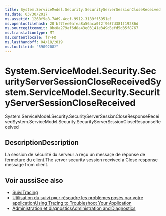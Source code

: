 ```yaml
---
title: System.ServiceModel.Security.SecurityServerSessionCloseReceived
ms.date: 03/30/2017
ms.assetid: 1260f9e8-78d9-4ccf-9912-3189ff5951e0
ms.openlocfilehash: 20fbf7fee0afea8a56aca0f2f9687d381f19286d
ms.sourcegitcommit: 0be8a279af6d8a43e03141e349d3efd5d35f8767
ms.translationtype: MT
ms.contentlocale: fr-FR
ms.lasthandoff: 04/18/2019
ms.locfileid: "59092082"
---
```

# <a name="systemservicemodelsecuritysecurityserversessionclosereceived"></a><span data-ttu-id="f4493-102">System.ServiceModel.Security.SecurityServerSessionCloseReceived</span><span class="sxs-lookup"><span data-stu-id="f4493-102">System.ServiceModel.Security.SecurityServerSessionCloseReceived</span></span>
<span data-ttu-id="f4493-103">System.ServiceModel.Security.SecurityServerSessionCloseResponseReceived</span><span class="sxs-lookup"><span data-stu-id="f4493-103">System.ServiceModel.Security.SecurityServerSessionCloseResponseReceived</span></span>  
  
## <a name="description"></a><span data-ttu-id="f4493-104">Description</span><span class="sxs-lookup"><span data-stu-id="f4493-104">Description</span></span>  
 <span data-ttu-id="f4493-105">La session de sécurité du serveur a reçu un message de réponse de fermeture du client.</span><span class="sxs-lookup"><span data-stu-id="f4493-105">The server security session received a Close response message from client.</span></span>  
  
## <a name="see-also"></a><span data-ttu-id="f4493-106">Voir aussi</span><span class="sxs-lookup"><span data-stu-id="f4493-106">See also</span></span>

- [<span data-ttu-id="f4493-107">Suivi</span><span class="sxs-lookup"><span data-stu-id="f4493-107">Tracing</span></span>](../../../../../docs/framework/wcf/diagnostics/tracing/index.md)
- [<span data-ttu-id="f4493-108">Utilisation du suivi pour résoudre les problèmes posés par votre application</span><span class="sxs-lookup"><span data-stu-id="f4493-108">Using Tracing to Troubleshoot Your Application</span></span>](../../../../../docs/framework/wcf/diagnostics/tracing/using-tracing-to-troubleshoot-your-application.md)
- [<span data-ttu-id="f4493-109">Administration et diagnostics</span><span class="sxs-lookup"><span data-stu-id="f4493-109">Administration and Diagnostics</span></span>](../../../../../docs/framework/wcf/diagnostics/index.md)
